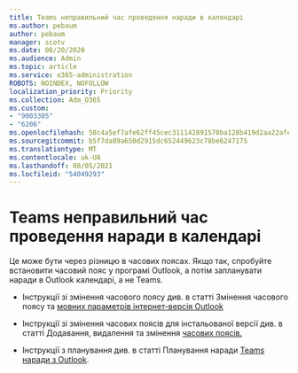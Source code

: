 ```yaml
---
title: Teams неправильний час проведення наради в календарі
ms.author: pebaum
author: pebaum
manager: scotv
ms.date: 08/20/2020
ms.audience: Admin
ms.topic: article
ms.service: o365-administration
ROBOTS: NOINDEX, NOFOLLOW
localization_priority: Priority
ms.collection: Adm_O365
ms.custom:
- "9003305"
- "6206"
ms.openlocfilehash: 58c4a5ef7afe62ff45cec311142891570ba128b419d2aa22afea57d4bac8fbe4
ms.sourcegitcommit: b5f7da89a650d2915dc652449623c78be6247175
ms.translationtype: MT
ms.contentlocale: uk-UA
ms.lasthandoff: 08/05/2021
ms.locfileid: "54049293"
---
```

# <a name="teams-calendar-shows-incorrect-meeting-times"></a>Teams неправильний час проведення наради в календарі

Це може бути через різницю в часових поясах. Якщо так, спробуйте встановити часовий пояс у програмі Outlook, а потім запланувати наради в Outlook календарі, а не Teams.

- Інструкції зі змінення часового поясу див. в статті Змінення часового поясу та [мовних параметрів інтернет-версія Outlook](https://support.microsoft.com/office/change-the-time-zone-and-language-settings-in-outlook-on-the-web-65239869-12e7-4a9d-bca1-76b0ad7ce273) 

- Інструкції зі змінення часових поясів для інстальованої версії див. в статті Додавання, видалення та змінення [часових поясів.](https://support.microsoft.com/office/add-remove-or-change-time-zones-5ab3e10e-5a6c-46af-ab48-156fedf70c04)
- Інструкції з планування див. в статті Планування наради [Teams наради з Outlook](https://support.microsoft.com/office/schedule-a-teams-meeting-from-outlook-883cc15c-580f-441a-92ea-0992c00a9b0f).